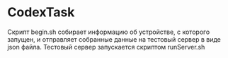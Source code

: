 # CodexTask

Скрипт begin.sh собирает информацию об устройстве, с которого запущен, и отправляет собранные данные на тестовый сервер в виде json файла.
Тестовый сервер запускается скриптом runServer.sh
